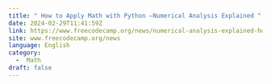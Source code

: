```yaml
---
title: " How to Apply Math with Python –Numerical Analysis Explained "
date: 2024-02-29T11:41:59Z
link: https://www.freecodecamp.org/news/numerical-analysis-explained-how-to-apply-math-with-python/?utm_medium=RSS&utm_source=news.12bit.vn
site: www.freecodecamp.org/news
language: English
category:
  -  Math 
draft: false
---
```

